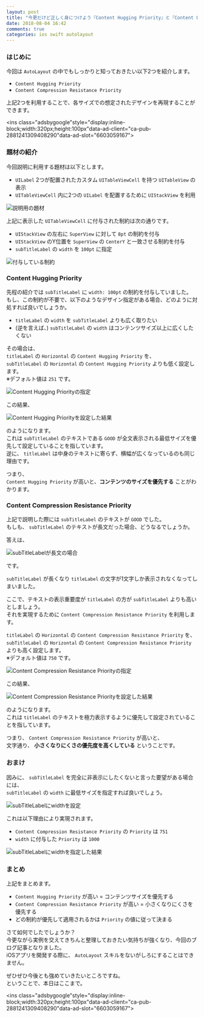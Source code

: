 ```yaml
---
layout: post
title: "今更だけど正しく身につけよう『Content Hugging Priority』と『Content Compression Resistance Priority』"
date: 2018-08-04 16:42
comments: true
categories: ios swift autolayout
---
```


### はじめに
今回は `AutoLayout` の中でもしっかりと知っておきたい以下2つを紹介します。  

* `Content Hugging Priority`  
* `Content Compression Resistance Priority`  

上記2つを利用することで、各サイズでの想定されたデザインを再現することができます。  

<script async src="//pagead2.googlesyndication.com/pagead/js/adsbygoogle.js"></script>
<ins class="adsbygoogle"style="display:inline-block;width:320px;height:100px"data-ad-client="ca-pub-2881241309408290"data-ad-slot="6603059167"></ins>
<script>
(adsbygoogle = window.adsbygoogle || []).push({});
</script>

<!-- more -->

### 題材の紹介
今回説明に利用する題材は以下とします。  

* `UILabel` 2つが配置されたカスタム `UITableViewCell` を持つ `UITableView` の表示  
* `UITableViewCell` 内に2つの `UILabel` を配置するために `UIStackView` を利用  

![説明用の題材](/images/content_hugging_priority_1.png)  

上記に表示した `UITableViewCell` に付与された制約は次の通りです。  

* `UIStackView` の左右に `SuperView` に対して `8pt` の制約を付与  
* `UIStackView` のY位置を `SuperView` の `CenterY` と一致させる制約を付与  
* `subTitleLabel` の `width` を `100pt` に指定  

![付与している制約](/images/content_hugging_priority_2.png)   

### Content Hugging Priority

先程の紹介では `subTitleLabel` に `width: 100pt` の制約を付与していました。  
もし、この制約が不要で、以下のようなデザイン指定がある場合、どのように対処すれば良いでしょうか。  

* `titleLabel` の `width` を `subTitleLabel` よりも広く取りたい  
* (逆を言えば、) `subTitleLabel` の `width` はコンテンツサイズ以上に広くしたくない  

その場合は、  
`titleLabel` の `Horizontal` の `Content Hugging Priority` を、  
`subTitleLabel` の `Horizontal` の `Content Hugging Priority` よりも低く設定します。  
※デフォルト値は `251` です。  

![Content Hugging Priorityの指定](/images/content_hugging_priority_3.png)  

この結果、  

![Content Hugging Priorityを設定した結果](/images/content_hugging_priority_4.png)  

のようになります。  
これは `subTitleLabel` のテキストである `GOOD` が全文表示される最低サイズを優先して設定していることを指しています。  
逆に、 `titleLabel` は中身のテキストに寄らず、横幅が広くなっているのも同じ理由です。   

つまり、  
`Content Hugging Priority` が高いと、**コンテンツのサイズを優先する** ことがわかります。  

### Content Compression Resistance Priority
上記で説明した際には `subTitleLabel` のテキストが `GOOD` でした。  
もしも、 `subTitleLabel` のテキストが長文だった場合、どうなるでしょうか。  

答えは、  

![subTitleLabelが長文の場合](/images/content_hugging_priority_5.png)   

です。  

`subTitleLabel` が長くなり `titleLabel` の文字が1文字しか表示されなくなってしまいました。   

ここで、テキストの表示重要度が `titleLabel` の方が `subTitleLabel` よりも高いとしましょう。  
それを実現するために `Content Compression Resistance Priority` を利用します。  

`titleLabel` の `Horizontal` の `Content Compression Resistance Priority` を、  
`subTitleLabel` の `Horizontal` の `Content Compression Resistance Priority` よりも高く設定します。  
※デフォルト値は `750` です。  

![Content Compression Resistance Priorityの指定](/images/content_hugging_priority_6.png)  

この結果、  

![Content Compression Resistance Priorityを設定した結果](/images/content_hugging_priority_7.png)  

のようになります。  
これは `titleLabel` のテキストを極力表示するように優先して設定されていることを指しています。  

つまり、 `Content Compression Resistance Priority` が高いと、  
文字通り、 **小さくなりにくさの優先度を高くしている** ということです。  

### おまけ
因みに、 `subTitleLabel` を完全に非表示にしたくないと言った要望がある場合には、  
`subTitleLabel` の `width` に最低サイズを指定すれば良いでしょう。  

![subTitleLabelにwidthを設定](/images/content_hugging_priority_8.png)  

これは以下理由により実現されます。  

* `Content Compression Resistance Priority` の `Priority` は `751`  
* `width` に付与した `Priority` は `1000`  

![subTitleLabelにwidthを指定した結果](/images/content_hugging_priority_9.png)  

### まとめ
上記をまとめます。  

* `Content Hugging Priority` が高い = コンテンツサイズを優先する  
* `Content Compression Resistance Priority` が高い = 小さくなりにくさを優先する  
* どの制約が優先して適用されるかは `Priority` の値に従って決まる  

さて如何でしたでしょうか？  
今更ながら実例を交えてきちんと整理しておきたい気持ちが強くなり、今回のブログ記事となりました。  
iOSアプリを開発する際に、 `AutoLayout` スキルをないがしろにすることはできません。  

ぜひぜひ今後とも強めていきたいところですね。  
ということで、本日はここまで。  

<script async src="//pagead2.googlesyndication.com/pagead/js/adsbygoogle.js"></script>
<ins class="adsbygoogle"style="display:inline-block;width:320px;height:100px"data-ad-client="ca-pub-2881241309408290"data-ad-slot="6603059167"></ins>
<script>
(adsbygoogle = window.adsbygoogle || []).push({});
</script>
